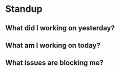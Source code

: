 # Standup

## What did I working on yesterday?


## What am I working on today?


## What issues are blocking me?

